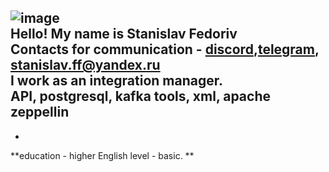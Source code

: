 ![image](https://github.com/stanislavium/rsschool-cv/assets/137807074/167c716b-20f6-4444-b374-7c790365b219)  
Hello! My name is Stanislav Fedoriv  
Сontacts for communication - [discord](https://discord.com/channels/@me/1126527217707536415),[telegram](https://t.me/stanislavium), stanislav.ff@yandex.ru  
I work as an integration manager.  
API, postgresql, kafka tools, xml, apache zeppellin  
-
-
**education - higher
English level - basic.
**
